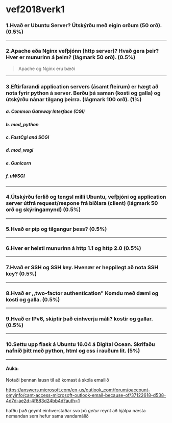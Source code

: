 # vef2018verk1

### 1.Hvað er Ubuntu Server? Útskýrðu með eigin orðum (50 orð). (0.5%)

---------
### 2.Apache eða Nginx vefþjónn (http server)? Hvað gera þeir? Hver er munurinn á þeim? (lágmark 50 orð). (0.5%)
>Apache og Nginx eru bæði
---------
### 3.Eftirfarandi application servers (ásamt fleirum) er hægt að nota fyrir python á server. Berðu þá saman (kosti og galla) og útskýrðu nánar tilgang þeirra. (lágmark 100 orð). (1%)
##### a. Common Gateway Interface (CGI)
##### b. mod_python
##### c. FastCgi and SCGI
##### d. mod_wsgi
##### e. Gunicorn
##### f. uWSGI

--------
### 4.Útskýrðu ferlið og tengsl milli Ubuntu, vefþjóni og application server útfrá request/respone frá biðlara (client) (lágmark 50 orð og skýringamynd) (0.5%)

---------
### 5.Hvað er pip og tilgangur þess? (0.5%)

---------
### 6.Hver er helsti munurinn á http 1.1 og http 2.0 (0.5%)

---------
### 7.Hvað er SSH og SSH key. Hvenær er heppilegt að nota SSH key? (0.5%)

---------
### 8.Hvað er ,,two-factor authentication" Komdu með dæmi og kosti og galla. (0.5%)

---------
### 9.Hvað er IPv6, skiptir það einhverju máli? kostir og gallar. (0.5%)

---------
### 10.Settu upp flask á Ubuntu 16.04 á Digital Ocean. Skrifaðu nafnið þitt með python, html og css í rauðum lit. (5%)

---------
#### Auka:
Notaði þennan lausn til að komast á skóla emailið

https://answers.microsoft.com/en-us/outlook_com/forum/oaccount-omyinfo/cant-access-microsoft-outlook-email-because-of/37122618-d538-4d7d-ae2d-4f883d24bb4d?auth=1

hafðu það geymt einhverstaðar svo þú *getur* reynt að hjálpa næsta nemandan sem hefur sama vandamálið
